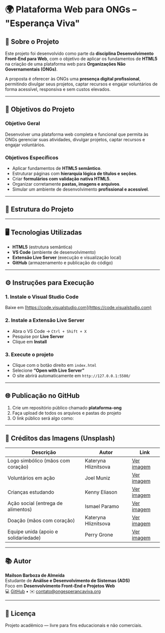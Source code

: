# 🌍 Plataforma Web para ONGs – "Esperança Viva"

## 🧩 Sobre o Projeto

Este projeto foi desenvolvido como parte da **disciplina Desenvolvimento Front-End para Web**, com o objetivo de aplicar os fundamentos de **HTML5** na criação de uma plataforma web para **Organizações Não Governamentais (ONGs)**.  

A proposta é oferecer às ONGs uma **presença digital profissional**, permitindo divulgar seus projetos, captar recursos e engajar voluntários de forma acessível, responsiva e sem custos elevados.

---

## 🎯 Objetivos do Projeto

### Objetivo Geral
Desenvolver uma plataforma web completa e funcional que permita às ONGs gerenciar suas atividades, divulgar projetos, captar recursos e engajar voluntários.

### Objetivos Específicos
- Aplicar fundamentos de **HTML5 semântico**.  
- Estruturar páginas com **hierarquia lógica de títulos e seções**.  
- Criar **formulários com validação nativa HTML5**.  
- Organizar corretamente **pastas, imagens e arquivos**.  
- Simular um ambiente de desenvolvimento **profissional e acessível**.

---

## 🧱 Estrutura do Projeto


---

## 🖥️ Tecnologias Utilizadas

- **HTML5** (estrutura semântica)  
- **VS Code** (ambiente de desenvolvimento)  
- **Extensão Live Server** (execução e visualização local)  
- **GitHub** (armazenamento e publicação do código)

---

## ⚙️ Instruções para Execução

### 1. Instale o Visual Studio Code
Baixe em [https://code.visualstudio.com](https://code.visualstudio.com)

### 2. Instale a Extensão Live Server
- Abra o VS Code → `Ctrl + Shift + X`
- Pesquise por **Live Server**
- Clique em **Install**

### 3. Execute o projeto
- Clique com o botão direito em `index.html`
- Selecione **“Open with Live Server”**
- O site abrirá automaticamente em `http://127.0.0.1:5500/`

---

## 🌐 Publicação no GitHub

1. Crie um repositório público chamado **plataforma-ong**
2. Faça upload de todos os arquivos e pastas do projeto
3. O link público será algo como:


---

## 🧡 Créditos das Imagens (Unsplash)

| Descrição | Autor | Link |
|------------|--------|------|
| Logo simbólico (mãos com coração) | Kateryna Hliznitsova | [Ver imagem](https://unsplash.com/photos/hands-holding-heart-shaped-object-Kp6YuqhIbdM) |
| Voluntários em ação | Joel Muniz | [Ver imagem](https://unsplash.com/photos/people-wearing-blue-shirts-holding-boxes-RrhhzitYizg) |
| Crianças estudando | Kenny Eliason | [Ver imagem](https://unsplash.com/photos/students-working-together-on-a-project-in-classroom-7sPG3sGxJ5I) |
| Ação social (entrega de alimentos) | Ismael Paramo | [Ver imagem](https://unsplash.com/photos/man-handing-food-to-woman-at-table-8e0EHPUx3Mo) |
| Doação (mãos com coração) | Kateryna Hliznitsova | [Ver imagem](https://unsplash.com/photos/person-holding-red-heart-KCXMkrgJ6Xs) |
| Equipe unida (apoio e solidariedade) | Perry Grone | [Ver imagem](https://unsplash.com/photos/people-placing-hands-together-in-support-PMn9bmENfXc) |

---

## 📚 Autor

**Mailson Barboza de Almeida**  
Estudante de **Análise e Desenvolvimento de Sistemas (ADS)**  
Foco em **Desenvolvimento Front-End e Projetos Web**  
💻 [GitHub](https://github.com/) • ✉️ contato@ongesperancaviva.org

---

## 📜 Licença

Projeto acadêmico — livre para fins educacionais e não comerciais.
